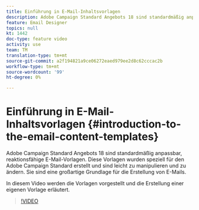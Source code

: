 ```yaml
---
title: Einführung in E-Mail-Inhaltsvorlagen
description: Adobe Campaign Standard Angebots 18 sind standardmäßig anpassbar, reaktionsfähige E-Mail-Vorlagen.  Diese Vorlagen wurden speziell für den Adobe Campaign Standard erstellt und sind leicht zu manipulieren und zu ändern. Sie sind eine großartige Grundlage für die Erstellung von E-Mails.
feature: Email Designer
topics: null
kt: 1442
doc-type: feature video
activity: use
team: TM
translation-type: tm+mt
source-git-commit: a2f194821a9ce06272eaed979ee2d8c62cccac2b
workflow-type: tm+mt
source-wordcount: '99'
ht-degree: 0%

---
```



# Einführung in E-Mail-Inhaltsvorlagen {#introduction-to-the-email-content-templates}

Adobe Campaign Standard Angebots 18 sind standardmäßig anpassbar, reaktionsfähige E-Mail-Vorlagen. Diese Vorlagen wurden speziell für den Adobe Campaign Standard erstellt und sind leicht zu manipulieren und zu ändern. Sie sind eine großartige Grundlage für die Erstellung von E-Mails.

In diesem Video werden die Vorlagen vorgestellt und die Erstellung einer eigenen Vorlage erläutert.

>[!VIDEO](https://video.tv.adobe.com/v/23106?quality=12)

